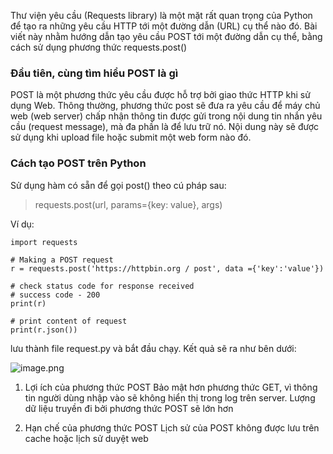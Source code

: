 Thư viện yêu cầu (Requests library) là một mặt rất quan trọng của Python để tạo ra những yêu cầu HTTP tới một đường dẫn (URL) cụ thể nào đó.
Bài viết này nhằm hướng dẫn tạo yêu cầu POST tới một đường dẫn cụ thể, bằng cách sử dụng phương thức requests.post()

### Đầu tiên, cùng tìm hiểu POST là gì

POST là một phương thức yêu cầu được hỗ trợ bởi giao thức HTTP khi sử dụng Web. Thông thường, phương thức post sẽ đưa ra yêu cầu để máy chủ web (web server) chấp nhận thông tin được gửi trong nội dung tin nhắn yêu cầu (request message), mà đa phần là để lưu trữ nó.
Nội dung này sẽ được sử dụng khi upload file hoặc submit một web form nào đó.

### Cách tạo POST trên Python

Sử dụng hàm có sẵn để gọi post() theo cú pháp sau:

> requests.post(url, params={key: value}, args)

Ví dụ:

```
import requests

# Making a POST request
r = requests.post('https://httpbin.org / post', data ={'key':'value'})

# check status code for response received
# success code - 200
print(r)

# print content of request
print(r.json())

```

lưu thành file request.py và bắt đầu chạy. Kết quả sẽ ra như bên dưới:

![image.png](https://images.viblo.asia/68b92496-b651-4d7d-9ab7-ff1333c249da.png)


1. Lợi ích của phương thức POST
Bảo mật hơn phương thức GET, vì thông tin người dùng nhập vào sẽ không hiển thị trong log trên server.
Lượng dữ liệu truyền đi bởi phương thức POST sẽ lớn hơn

2. Hạn chế của phương thức POST
Lịch sử của POST không được lưu trên cache hoặc lịch sử duyệt web